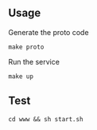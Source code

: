 ## Usage

Generate the proto code

```
make proto
```

Run the service

```
make up
```

## Test
```
cd www && sh start.sh
```